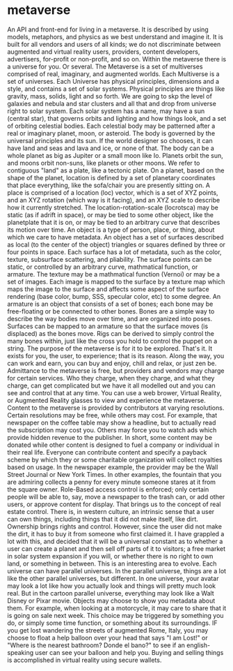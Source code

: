 # metaverse
An API and front-end for living in a metaverse. It is described by using models, metaphors, and physics as we best understand and imagine it. It is built for all vendors and users of all kinds; we do not discriminate between augmented and virtual reality users, providers, content developers, advertisers, for-profit or non-profit, and so on. Within the metaverse there is a universe for you. Or several. 
The Metaverse is a set of multiverses comprised of real, imaginary, and augmented worlds. 
Each Multiverse is a set of universes. 
Each Universe has physical principles, dimensions and a style, and contains a set of solar systems. Physical principles are things like gravity, mass, solids, light and so forth. We are going to skp the level of galaxies and nebula and star clusters and all that and drop from universe right to solar system. 
Each solar system has a name, may have a sun (central star), that governs orbits and lighting and how things look, and a set of orbiting celestial bodies.
Each celestial body may be patterned after a real or imaginary planet, moon, or asteroid. The body is governed by the universal principles and its sun. If the world designer so chooses, it can have land and seas and lava and ice, or none of that. The body can be a whole planet as big as Jupiter or a small moon like Io. Planets orbit the sun, and moons orbit non-suns, like planets or other moons. We refer to contiguous "land" as a plate, like a tectonic plate. 
On a planet, based on the shape of the planet, location is defined by a set of planetary coordinates that place everything, like the sofa/chair you are presently sitting on. 
A place is comprised of a location (loc) vector, which is a set of XYZ points, and an XYZ rotation (which way is it facing), and an XYZ scale to describe how it currently stretched. The location-rotation-scale (locrotsca) may be static (as if adrift in space), or may be tied to some other object, like the planetplate that it is on, or may be tied to an arbitrary curve that describes its motion over time. 
An object is a type of person, place, or thing, about which we care to have metadata. An object has a set of surfaces described as local (to the center of the object) triangles or squares defined by three or four points in space. Each surface has a lot of metadata, such as the color, texture, subsurface scattering, and pliability. The surface points can be static, or controlled by an arbitrary curve, mathmatical function, or armature. The texture may be a mathmatical function (Vernoi) or may be a set of images. Each image is mapped to the surface by a texture map which maps the image to the surface and affects some aspect of the surface rendering (base color, bump, SSS, specular color, etc) to some degree. 
An armature is an object that consists of a set of bones; each bone may be free-floating or be connected to other bones. Bones are a simple way to describe the way bodies move over time, and are organized into poses. Surfaces can be mapped to an armature so that the surface moves (is displaced) as the bones move. Rigs can be derived to simply control the many bones within, just like the cross you hold to control the puppet on a string.
The purpose of the metaverse is for it to be explored. That's it. It exists for you, the user, to experience; that is its reason. Along the way, you can work and earn, you can buy and enjoy, chill and relax, or just zen be. 
Admittance to the metaverse is free, but providers and vendors may charge for certain services. Who they charge, when they charge, and what they charge, can get complicated but we have it all modelled out and you can see and control that at any time. 
You can use a web brower, Virtual Reality, or Augmented Reality glasses to view and experience the metaverse. 
Content to the metaverse is provided by contributors at varying resolutions. Certain resolutions may be free, while others may cost. For example, that newspaper on the coffee table may show a headline, but to actually read the subscription may cost you. Others may force you to watch ads which provide hidden revenue to the publisher. In short, some content may be donated while other content is designed to fuel a company or individual in their real life. Everyone can contribute content and specify a payback scheme by which they or some charitable organization will collect royalties based on usage. In the newspaper example, the provider may be the Wall Street Journal or New York Times. In other examples, the fountain that you are admiring collects a penny for every minute someone stares at it from the square owner. 
Role-Based access control is enforced; only certain people will be able to, say, move a newspaper to the trash can, or add other users, or approve content for display. 
That brings us to the concept of real estate control. There is, in western culture, an intrinsic sense that a user can own things, including things that it did not make itself, like dirt. Ownership brings rights and control. However, since the user did not make the dirt, it has to buy it from someone who first claimed it. I have grappled a lot with this, and decided that it will be a universal constant as to whether a user can create a planet and then sell off parts of it to visitors; a free market in solar system expansion if you will, or whether there is no right to own land, or something in between. This is an interesting area to evolve. 
Each universe can have parallel universes. In the parallel universe, things are a lot like the other parallel universes, but different. In one universe, your avatar may look a lot like how you actually look and things will pretty much look real. But in the cartoon parallel universe, everything may look like a Walt Disney or Pixar movie. 
Objects may choose to show you metadata about them. For example, when looking at a motorcycle, it may care to share that it is going on sale next week. This choice may be triggered by something you do, or simply some time function, or something about its surroundings. 
IF you get lost wandering the streets of augmented Rome, Italy, you may choose to float a help balloon over your head that says "I am Lost!" or "Where is the nearest bathroom? Donde el bano?" to see if an english-speaking user can see your balloon and help you. 
Buying and selling things is accomplished in virtual reality using secure wallets. 
